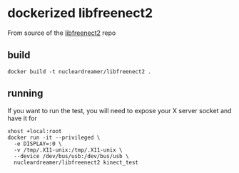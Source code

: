 # dockerized libfreenect2
From source of the [libfreenect2](https://github.com/OpenKinect/libfreenect2) repo

## build
```
docker build -t nucleardreamer/libfreenect2 .
```

## running
If you want to run the test, you will need to expose your X server socket and have it for 
```
xhost +local:root
docker run -it --privileged \
  -e DISPLAY=:0 \
  -v /tmp/.X11-unix:/tmp/.X11-unix \
  --device /dev/bus/usb:/dev/bus/usb \
  nucleardreamer/libfreenect2 kinect_test
```
